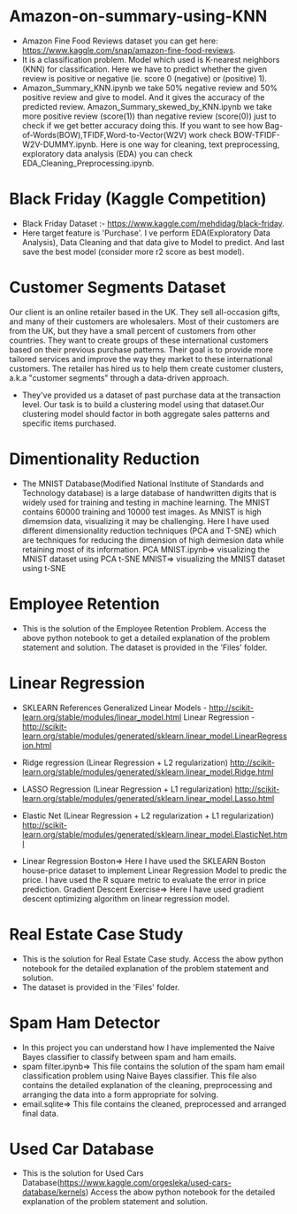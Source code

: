 # Amazon-on-summary-using-KNN
* Amazon Fine Food Reviews dataset you can get here: https://www.kaggle.com/snap/amazon-fine-food-reviews.
* It is a classification problem. Model which used is K-nearest neighbors (KNN) for classification. Here we have to predict whether the given review is positive or negative (ie. score 0 (negative) or (positive) 1). 
* Amazon_Summary_KNN.ipynb we take 50% negative review and 50% positive review and give to model. And it gives the accuracy of the predicted review. Amazon_Summary_skewed_by_KNN.ipynb we take more positive review (score(1)) than negative review (score(0)) just to check if we get better accuracy doing this. If you want to see how Bag-of-Words(BOW),TFIDF,Word-to-Vector(W2V) work check BOW-TFIDF-W2V-DUMMY.ipynb. Here is one way for cleaning, text preprocessing, exploratory data analysis (EDA) you can check EDA_Cleaning_Preprocessing.ipynb.

# Black Friday (Kaggle Competition) 
* Black Friday Dataset :- https://www.kaggle.com/mehdidag/black-friday. 
* Here target feature is 'Purchase'. I ve perform EDA(Exploratory Data Analysis), Data Cleaning and that data give to Model to predict. And last save the best model (consider more r2 score as best model).

# Customer Segments Dataset
Our client is an online retailer based in the UK. They sell all-occasion gifts, and many of their customers are wholesalers. Most of their customers are from the UK, but they have a small percent of customers from other countries. They want to create groups of these international customers based on their previous purchase patterns. Their goal is to provide more tailored services and improve the way they market to these international customers. The retailer has hired us to help them create customer clusters, a.k.a "customer segments" through a data-driven approach.

* They've provided us a dataset of past purchase data at the transaction level. Our task is to build a clustering model using that dataset.Our clustering model should factor in both aggregate sales patterns and specific items purchased.

# Dimentionality Reduction
* The MNIST Database(Modified National Institute of Standards and Technology database) is a large database of handwritten digits that is widely used for training and testing in machine learning. The MNIST contains 60000 training and 10000 test images. As MNIST is high dimemsion data, visualizing it may be challenging. Here I have used different dimensionality reduction techniques (PCA and T-SNE) which are techniques for reducing the dimension of high deimesion data while retaining most of its information.
PCA MNIST.ipynb=> visualizing the MNIST dataset using PCA
t-SNE MNIST=> visualizing the MNIST dataset using t-SNE

# Employee Retention
* This is the solution of the Employee Retention Problem. Access the above python notebook to get a detailed explanation of the problem statement and solution.
The dataset is provided in the 'Files' folder.

# Linear Regression
* SKLEARN References Generalized Linear Models - http://scikit-learn.org/stable/modules/linear_model.html
Linear Regression - http://scikit-learn.org/stable/modules/generated/sklearn.linear_model.LinearRegression.html

* Ridge regression (Linear Regression + L2 regularization) http://scikit-learn.org/stable/modules/generated/sklearn.linear_model.Ridge.html

* LASSO Regression (Linear Regression + L1 regularization) http://scikit-learn.org/stable/modules/generated/sklearn.linear_model.Lasso.html

* Elastic Net (Linear Regression + L2 regularization + L1 regularization) http://scikit-learn.org/stable/modules/generated/sklearn.linear_model.ElasticNet.html

* Linear Regression Boston=> Here I have used the SKLEARN Boston house-price dataset to implement Linear Regression Model to predic the price. I have used the R square metric to evaluate the error in price prediction. Gradient Descent Exercise=> Here I have used gradient descent optimizing algorithm on linear regression model.

# Real Estate Case Study
* This is the solution for Real Estate Case study. Access the abow python notebook for the detailed explanation of the problem statement and solution.
* The dataset is provided in the 'Files' folder.

# Spam Ham Detector
* In this project you can understand how I have implemented the Naive Bayes classifier to classify between spam and ham emails.
* spam filter.ipynb=> This file contains the solution of the spam ham email classification problem using Naive Bayes classifier. This file also contains the detailed explanation of the cleaning, preprocessing and arranging the data into a form appropriate for solving.
* email.sqlite=> This file contains the cleaned, preprocessed and arranged final data.

# Used Car Database
* This is the solution for Used Cars Database(https://www.kaggle.com/orgesleka/used-cars-database/kernels) Access the abow python notebook for the detailed explanation of the problem statement and solution.
